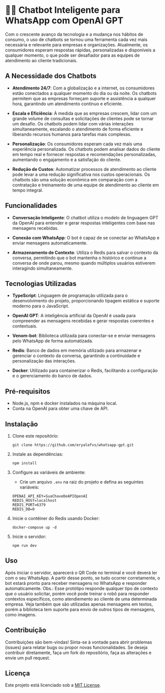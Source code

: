 # 🤖📲 Chatbot Inteligente para WhatsApp com OpenAI GPT

Com o crescente avanço da tecnologia e a mudança nos hábitos de consumo, o uso de chatbots se tornou uma ferramenta cada vez mais necessária e relevante para empresas e organizações. Atualmente, os consumidores esperam respostas rápidas, personalizadas e disponíveis a qualquer momento, o que pode ser desafiador para as equipes de atendimento ao cliente tradicionais. 

## A Necessidade dos Chatbots

- **Atendimento 24/7**: Com a globalização e a internet, os consumidores estão conectados a qualquer momento do dia ou da noite. Os chatbots permitem que as empresas forneçam suporte e assistência a qualquer hora, garantindo um atendimento contínuo e eficiente.

- **Escala e Eficiência**: À medida que as empresas crescem, lidar com um grande volume de consultas e solicitações de clientes pode se tornar um desafio. Os chatbots podem lidar com várias interações simultaneamente, escalando o atendimento de forma eficiente e liberando recursos humanos para tarefas mais complexas.

- **Personalização**: Os consumidores esperam cada vez mais uma experiência personalizada. Os chatbots podem analisar dados do cliente em tempo real e fornecer respostas e recomendações personalizadas, aumentando o engajamento e a satisfação do cliente.

- **Redução de Custos**: Automatizar processos de atendimento ao cliente pode levar a uma redução significativa nos custos operacionais. Os chatbots são uma solução econômica em comparação com a contratação e treinamento de uma equipe de atendimento ao cliente em tempo integral.

## Funcionalidades

- **Conversação Inteligente**: O chatbot utiliza o modelo de linguagem GPT da OpenAI para entender e gerar respostas inteligentes com base nas mensagens recebidas.
  
- **Conexão com WhatsApp**: O bot é capaz de se conectar ao WhatsApp e enviar mensagens automaticamente.

- **Armazenamento de Contexto**: Utiliza o Redis para salvar o contexto da conversa, permitindo que o bot mantenha o histórico e continue a conversa de onde parou, mesmo quando múltiplos usuários estiverem interagindo simultaneamente.

## Tecnologias Utilizadas

- **TypeScript**: Linguagem de programação utilizada para o desenvolvimento do projeto, proporcionando tipagem estática e suporte moderno para o JavaScript.

- **OpenAI GPT**: A inteligência artificial da OpenAI é usada para compreender as mensagens recebidas e gerar respostas coerentes e contextuais.

- **Venom-bot**: Biblioteca utilizada para conectar-se e enviar mensagens pelo WhatsApp de forma automatizada.

- **Redis**: Banco de dados em memória utilizado para armazenar e gerenciar o contexto da conversa, garantindo a continuidade e personalização das interações.

- **Docker**: Utilizado para containerizar o Redis, facilitando a configuração e o gerenciamento do banco de dados.

## Pré-requisitos

- Node.js, npm e docker instalados na máquina local.
- Conta na OpenAI para obter uma chave de API.

## Instalação

1. Clone este repositório:

    ```
    git clone https://github.com/eryalefvs/whatsapp-gpt.git
    ```

2. Instale as dependências:

    ```
    npm install
    ```

3. Configure as variáveis de ambiente:

   - Crie um arquivo `.env` na raiz do projeto e defina as seguintes variáveis:

    ```
    OPENAI_API_KEY=SuaChaveDeAPIOpenAI
    REDIS_HOST=localhost
    REDIS_PORT=6379
    REDIS_DB=0
    ```

4. Inicie o contêiner do Redis usando Docker:

    ```
    docker-compose up -d
    ```

5. Inicie o servidor:

    ```
    npm run dev
    ```

## Uso

Após iniciar o servidor, aparecerá o QR Code no terminal e você deverá ler com o seu WhatsApp. A partir desse ponto, se tudo ocorrer corretamente, o bot estará pronto para receber mensagens no WhatsApp e responder automaticamente.
Obs.: Esse protótipo responde qualquer tipo de contexto que o usuário solicitar, porém você pode treinar o robô para responder contextos específicos, como atendiemento ao cliente de uma determinada empresa. Veja também que são utilizadas apenas mensagens em textos, porém a biblioteca tem suporte para envio de outros tipos de mensagens, como imagens.  

## Contribuição

Contribuições são bem-vindas! Sinta-se à vontade para abrir problemas (issues) para relatar bugs ou propor novas funcionalidades. Se deseja contribuir diretamente, faça um fork do repositório, faça as alterações e envie um pull request.

## Licença

Este projeto está licenciado sob a [MIT License](https://opensource.org/licenses/MIT).

